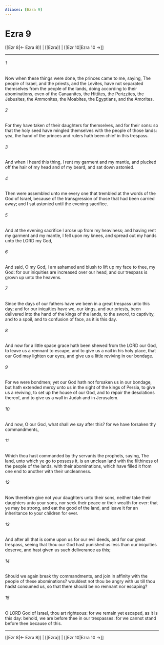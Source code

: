```yaml
---
Aliases: [Ezra 9]
---
```

# Ezra 9

[[Ezr 8|← Ezra 8]] | [[Ezra]] | [[Ezr 10|Ezra 10 →]]
***



###### 1 
Now when these things were done, the princes came to me, saying, The people of Israel, and the priests, and the Levites, have not separated themselves from the people of the lands, doing according to their abominations, even of the Canaanites, the Hittites, the Perizzites, the Jebusites, the Ammonites, the Moabites, the Egyptians, and the Amorites. 

###### 2 
For they have taken of their daughters for themselves, and for their sons: so that the holy seed have mingled themselves with the people of those lands: yea, the hand of the princes and rulers hath been chief in this trespass. 

###### 3 
And when I heard this thing, I rent my garment and my mantle, and plucked off the hair of my head and of my beard, and sat down astonied. 

###### 4 
Then were assembled unto me every one that trembled at the words of the God of Israel, because of the transgression of those that had been carried away; and I sat astonied until the evening sacrifice. 

###### 5 
And at the evening sacrifice I arose up from my heaviness; and having rent my garment and my mantle, I fell upon my knees, and spread out my hands unto the LORD my God, 

###### 6 
And said, O my God, I am ashamed and blush to lift up my face to thee, my God: for our iniquities are increased over our head, and our trespass is grown up unto the heavens. 

###### 7 
Since the days of our fathers have we been in a great trespass unto this day; and for our iniquities have we, our kings, and our priests, been delivered into the hand of the kings of the lands, to the sword, to captivity, and to a spoil, and to confusion of face, as it is this day. 

###### 8 
And now for a little space grace hath been shewed from the LORD our God, to leave us a remnant to escape, and to give us a nail in his holy place, that our God may lighten our eyes, and give us a little reviving in our bondage. 

###### 9 
For we were bondmen; yet our God hath not forsaken us in our bondage, but hath extended mercy unto us in the sight of the kings of Persia, to give us a reviving, to set up the house of our God, and to repair the desolations thereof, and to give us a wall in Judah and in Jerusalem. 

###### 10 
And now, O our God, what shall we say after this? for we have forsaken thy commandments, 

###### 11 
Which thou hast commanded by thy servants the prophets, saying, The land, unto which ye go to possess it, is an unclean land with the filthiness of the people of the lands, with their abominations, which have filled it from one end to another with their uncleanness. 

###### 12 
Now therefore give not your daughters unto their sons, neither take their daughters unto your sons, nor seek their peace or their wealth for ever: that ye may be strong, and eat the good of the land, and leave it for an inheritance to your children for ever. 

###### 13 
And after all that is come upon us for our evil deeds, and for our great trespass, seeing that thou our God hast punished us less than our iniquities deserve, and hast given us such deliverance as this; 

###### 14 
Should we again break thy commandments, and join in affinity with the people of these abominations? wouldest not thou be angry with us till thou hadst consumed us, so that there should be no remnant nor escaping? 

###### 15 
O LORD God of Israel, thou art righteous: for we remain yet escaped, as it is this day: behold, we are before thee in our trespasses: for we cannot stand before thee because of this.

***
[[Ezr 8|← Ezra 8]] | [[Ezra]] | [[Ezr 10|Ezra 10 →]]
